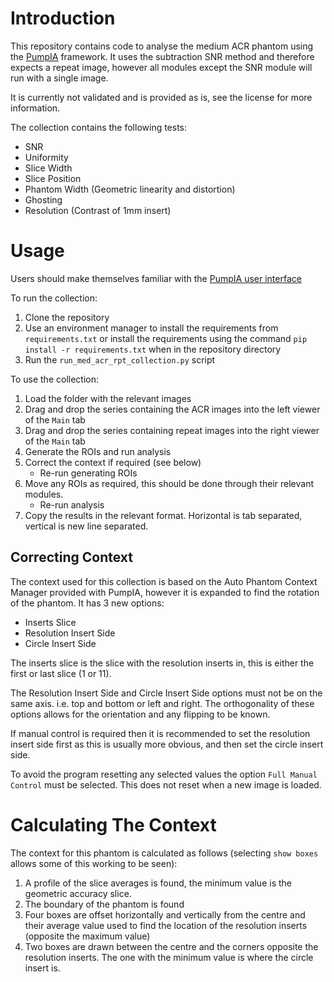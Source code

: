 # Introduction
This repository contains code to analyse the medium ACR phantom using the [PumpIA](https://github.com/Principle-Five/pumpia) framework.
It uses the subtraction SNR method and therefore expects a repeat image, however all modules except the SNR module will run with a single image.

It is currently not validated and is provided as is, see the license for more information.

The collection contains the following tests:
- SNR
- Uniformity
- Slice Width
- Slice Position
- Phantom Width (Geometric linearity and distortion)
- Ghosting
- Resolution (Contrast of 1mm insert)

# Usage

Users should make themselves familiar with the [PumpIA user interface](https://principle-five.github.io/pumpia/usage/user_interface.html)

To run the collection:
1. Clone the repository
2. Use an environment manager to install the requirements from `requirements.txt` or install the requirements using the command `pip install -r requirements.txt` when in the repository directory
3. Run the `run_med_acr_rpt_collection.py` script

To use the collection:
1. Load the folder with the relevant images
2. Drag and drop the series containing the ACR images into the left viewer of the `Main` tab
3. Drag and drop the series containing repeat images into the right viewer of the `Main` tab
4. Generate the ROIs and run analysis
5. Correct the context if required (see below)
    - Re-run generating ROIs
6. Move any ROIs as required, this should be done through their relevant modules.
    - Re-run analysis
7. Copy the results in the relevant format. Horizontal is tab separated, vertical is new line separated.

## Correcting Context

The context used for this collection is based on the Auto Phantom Context Manager provided with PumpIA, however it is expanded to find the rotation of the phantom.
It has 3 new options:
- Inserts Slice
- Resolution Insert Side
- Circle Insert Side

The inserts slice is the slice with the resolution inserts in, this is either the first or last slice (1 or 11).

The Resolution Insert Side and Circle Insert Side options must not be on the same axis. i.e. top and bottom or left and right.
The orthogonality of these options allows for the orientation and any flipping to be known.

If manual control is required then it is recommended to set the resolution insert side first as this is usually more obvious, and then set the circle insert side.

To avoid the program resetting any selected values the option `Full Manual Control` must be selected. This does not reset when a new image is loaded.

# Calculating The Context

The context for this phantom is calculated as follows (selecting `show boxes` allows some of this working to be seen):
1. A profile of the slice averages is found, the minimum value is the geometric accuracy slice.
2. The boundary of the phantom is found
3. Four boxes are offset horizontally and vertically from the centre and their average value used to find the location of the resolution inserts (opposite the maximum value)
4. Two boxes are drawn between the centre and the corners opposite the resolution inserts. The one with the minimum value is where the circle insert is.
